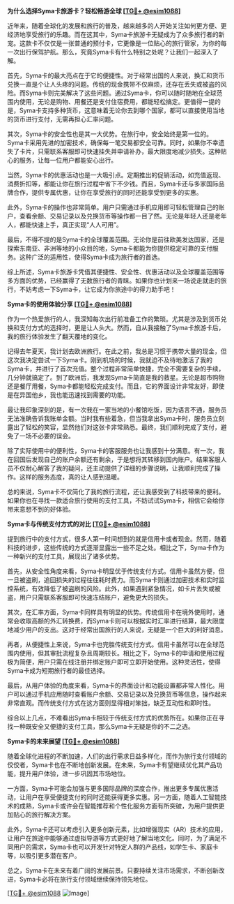 **为什么选择Syma卡旅游卡？轻松畅游全球 [[TG💪+ @esim1088](https://t.me/s/esim1088)]**

近年来，随着全球化的发展和旅行的普及，越来越多的人开始关注如何更方便、更经济地享受旅行的乐趣。而在这其中，Syma卡旅游卡无疑成为了众多旅行者的新宠。这款卡不仅仅是一张普通的预付卡，它更像是一位贴心的旅行管家，为你的每一次出行保驾护航。那么，究竟Syma卡有什么特别之处呢？让我们一起深入了解。

首先，Syma卡的最大亮点在于它的便捷性。对于经常出国的人来说，换汇和货币兑换一直是个让人头疼的问题。传统的现金携带不仅麻烦，还存在丢失或被盗的风险。而Syma卡则完美解决了这些问题。通过Syma卡，你可以随时随地在全球范围内使用，无论是购物、用餐还是支付住宿费用，都能轻松搞定。更值得一提的是，Syma卡支持多种货币，这意味着无论你去到哪个国家，都可以直接使用当地的货币进行支付，无需再担心汇率问题。

其次，Syma卡的安全性也是其一大优势。在旅行中，安全始终是第一位的。Syma卡采用先进的加密技术，确保每一笔交易都安全可靠。同时，如果你不幸遗失了卡片，只需联系客服即可快速挂失并申请补办，最大限度地减少损失。这种贴心的服务，让每一位用户都能安心出行。

当然，Syma卡的优惠活动也是一大吸引点。定期推出的促销活动，如充值返现、消费折扣等，都能让你在旅行过程中省下不少钱。而且，Syma卡还与多家国际品牌合作，提供专属优惠，让你在享受旅行的同时还能享受到更多的实惠。

此外，Syma卡的操作也非常简单。用户只需通过手机应用即可轻松管理自己的账户，查看余额、交易记录以及兑换货币等操作都一目了然。无论是年轻人还是老年人，都能快速上手，真正实现“人人可用”。

最后，不得不提的是Syma卡的全球覆盖范围。无论你是前往欧美发达国家，还是探索东南亚、非洲等地的小众目的地，Syma卡都能为你提供稳定可靠的支付服务。这种广泛的适用性，使得Syma卡成为旅行者的首选。

综上所述，Syma卡旅游卡凭借其便捷性、安全性、优惠活动以及全球覆盖范围等多方面的优势，已经赢得了无数旅行者的青睐。如果你也计划来一场说走就走的旅行，不妨考虑一下Syma卡，让它成为你旅途中的得力助手吧！

**Syma卡的使用体验分享 [[TG💪+ @esim1088](https://t.me/s/esim1088)]**

作为一个热爱旅行的人，我深知每次出行前准备工作的繁琐。尤其是涉及到货币兑换和支付方式的选择时，更是让人头大。然而，自从我接触了Syma卡旅游卡后，我的旅行体验发生了翻天覆地的变化。

记得去年夏天，我计划去欧洲旅行。在此之前，我总是习惯于携带大量的现金，但这次我决定尝试一下Syma卡。刚到机场的时候，我就迫不及待地激活了我的Syma卡，并进行了首次充值。整个过程非常简单快捷，完全不需要复杂的手续，几分钟就搞定了。到了欧洲后，我发现Syma卡简直是我的救星。无论是超市购物还是餐厅用餐，Syma卡都能轻松完成支付。而且，它的界面设计非常友好，即使是在异国他乡，我也能迅速找到需要的功能。

最让我印象深刻的是，有一次我在一家当地的小餐馆吃饭，因为语言不通，服务员无法准确告诉我账单金额。当时我有些着急，但当我拿出Syma卡时，服务员立刻露出了轻松的笑容，显然他们对这张卡非常熟悉。最终，我们顺利完成了支付，避免了一场不必要的误会。

除了实际使用中的便利性，Syma卡的客服服务也让我感到十分满意。有一次，我在回国后发现自己的账户余额还有剩余，于是想将其转移到国内账户。结果客服人员不仅耐心解答了我的疑问，还主动提供了详细的步骤说明，让我顺利完成了操作。这样的服务态度，真的让人感到温暖。

总的来说，Syma卡不仅简化了我的旅行流程，还让我感受到了科技带来的便利。如果你也在寻找一款适合旅行使用的支付工具，不妨试试Syma卡，相信它会给你带来意想不到的好体验。

**Syma卡与传统支付方式的对比 [[TG💪+ @esim1088](https://t.me/s/esim1088)]**

提到旅行中的支付方式，很多人第一时间想到的就是信用卡或者现金。然而，随着科技的进步，这些传统的方式逐渐显露出一些不足之处。相比之下，Syma卡作为一种新兴的支付工具，展现出了诸多优势。

首先，从安全性角度来看，Syma卡明显优于传统支付方式。信用卡虽然方便，但一旦被盗刷，追回损失的过程往往耗时费力。而Syma卡则通过加密技术和实时监控系统，有效降低了被盗刷的风险。此外，如果遇到紧急情况，如卡片丢失或被盗，用户只需联系客服即可快速冻结账户，避免更大的损失。

其次，在汇率方面，Syma卡同样具有明显的优势。传统信用卡在境外使用时，通常会收取高额的外汇转换费，而Syma卡则可以根据实时汇率进行结算，最大限度地减少用户的支出。这对于经常出国旅行的人来说，无疑是一个巨大的利好消息。

再者，从便捷性上来说，Syma卡也完胜传统支付方式。信用卡虽然可以在全球范围内使用，但其审批流程复杂且周期较长。相比之下，Syma卡的申请和使用过程极为简便，用户只需在线注册并绑定账户即可立即开始使用。这种灵活性，使得Syma卡成为短期旅行者的最佳选择。

最后，从用户体验的角度来看，Syma卡的界面设计和功能设置都非常人性化。用户可以通过手机应用随时查看账户余额、交易记录以及兑换货币等信息，操作起来非常直观。而传统支付方式在这方面则显得相对笨拙，缺乏互动性和即时性。

综合以上几点，不难看出Syma卡相较于传统支付方式的优势所在。如果你正在寻找一种既安全又便捷的支付工具，那么Syma卡无疑是你的不二之选。

**Syma卡的未来展望 [[TG💪+ @esim1088](https://t.me/s/esim1088)]**

随着全球化进程的不断加速，人们的出行需求日益多样化，而作为旅行支付领域的佼佼者，Syma卡也在不断地创新发展。在未来，Syma卡有望继续优化其产品功能，提升用户体验，进一步巩固其市场地位。

一方面，Syma卡可能会加强与更多国际品牌的深度合作，推出更多专属优惠活动，让用户在享受便捷支付的同时还能获得更多实惠。另一方面，随着人工智能技术的成熟，Syma卡或许会在智能推荐和个性化服务方面有所突破，为用户提供更加贴心的旅行解决方案。

此外，Syma卡还可以考虑引入更多创新元素，比如增强现实（AR）技术的应用，让用户在旅途中能够通过虚拟导游等方式更好地了解当地文化。同时，为了满足不同用户的需求，Syma卡也可以开发针对特定人群的产品线，如学生卡、家庭卡等，以吸引更多潜在客户。

总之，Syma卡在未来有着广阔的发展前景。只要持续关注市场需求，不断创新改进，Syma卡必将在旅行支付领域继续保持领先地位。

[[TG💪+ @esim1088](https://t.me/s/esim1088) ![Image](https://i.postimg.cc/4NQfJmqS/Snipaste-2025-05-13-00-14-12.png)]